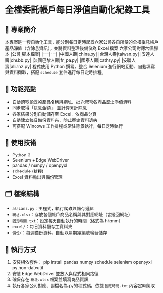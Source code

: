 # 全權委託帳戶每日淨值自動化紀錄工具

## 📌 專案簡介
本專案是一套自動化工具，能分別每日定時爬取六家公司各自所屬的全權委託帳戶產品淨值（含除息資訊），並將資料整理後備份為 Excel 檔案
六家公司對應六個腳本
|公司|腳本檔案|
|---|---|
|中國人壽|china.py|
|台灣人壽|taiwan.py|
|安達人壽|chubb.py|
|法國巴黎人壽|fr_pa.py|
|國泰人壽|cathay.py|
|安聯人壽|allianz.py|
程式使用 Python 撰寫，整合 Selenium 進行網站互動、自動填寫與資料擷取，搭配 `schedule` 套件進行每日定時排程。

## 🎯 功能亮點
- 自動讀取設定的產品名稱與網址，批次爬取各商品歷史淨值資料
- 同步取得「除息金額」，並計算累計除息
- 各家結果分別自動儲存至 Excel，依商品分頁
- 自動建立每日備份資料夾，防止歷史資料遺失
- 可搭配 Windows 工作排程或常駐背景執行，每日定時執行

## 🧩 使用技術
- Python 3
- Selenium + Edge WebDriver
- pandas / numpy / openpyxl
- schedule (排程)
- Excel 資料輸出與備份管理

## 🗂️ 檔案結構
- `allianz.py`：主程式，執行爬蟲與儲存邏輯
- `網址.xlsx`：存放各個帳戶商品名稱與其對應網址（含撥回網址）
- `固定時間.txt`：設定每天自動執行的時間（格式為 hh:mm）
- `excel/`：每日資料儲存主資料夾
- `備份/`：每週備份資料，自動以星期幾編號輪替儲存

## 🔧 執行方式
1. 安裝相依套件：
pip install pandas numpy schedule selenium openpyxl python-dateutil
2. 安裝 Edge WebDriver 並放入與程式相同路徑
3. 確保存在 `網址.xlsx` 檔案並填寫商品資訊
4. 執行各家公司對應、副檔名為.py的程式碼，依據 `固定時間.txt` 內容定時爬取
